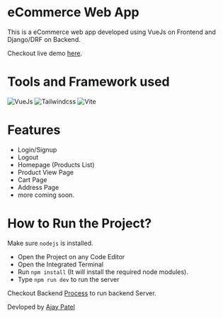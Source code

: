 # eCommerce Web App

This is a eCommerce web app developed using VueJs on Frontend and Django/DRF on Backend.

Checkout live demo [here](https://vuejs-ecommerce.netlify.app/).

# Tools and Framework used
![VueJs](https://img.shields.io/badge/Vue_JS-35495E?style=for-the-badge&logo=vuedotjs&logoColor=white)
![Tailwindcss](https://img.shields.io/badge/Tailwind_CSS-38B2AC?style=for-the-badge&logo=tailwind-css&logoColor=white)
![Vite](https://img.shields.io/badge/Vite-646cff?style=for-the-badge&logo=vite&logoColor=white)

# Features

- Login/Signup
- Logout
- Homepage (Products List)
- Product View Page
- Cart Page
- Address Page
- more coming soon.

# How to Run the Project?

 Make sure `nodejs` is installed.
 
 - Open the Project on any Code Editor
 - Open the Integrated Terminal
 - Run `npm install` (It will install the required node modules).
 - Type `npm run dev` to run the server

Checkout Backend [Process](https://github.com/tronajay/vuejs-ecommerce/tree/backend) to run backend Server.

Devloped by [Ajay Patel](https://github.com/tronajay)
